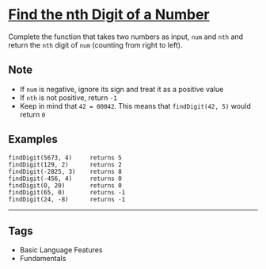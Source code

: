 # [Find the nth Digit of a Number](https://www.codewars.com/kata/577b9960df78c19bca00007e)

Complete the function that takes two numbers as input, `num` and `nth` and return the `nth` digit of `num` (counting from right to left).

## Note

- If `num` is negative, ignore its sign and treat it as a positive value
- If `nth` is not positive, return `-1`
- Keep in mind that `42 = 00042`. This means that `findDigit(42, 5)` would return `0`

## Examples

```
findDigit(5673, 4)     returns 5
findDigit(129, 2)      returns 2
findDigit(-2825, 3)    returns 8
findDigit(-456, 4)     returns 0
findDigit(0, 20)       returns 0
findDigit(65, 0)       returns -1
findDigit(24, -8)      returns -1
```

---

## Tags

- Basic Language Features
- Fundamentals
